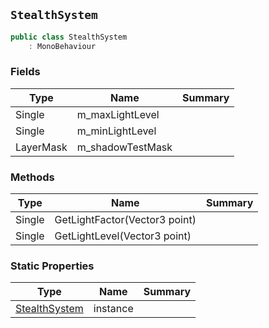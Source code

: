 ## `StealthSystem`

```csharp
public class StealthSystem
    : MonoBehaviour
```

### Fields

| Type | Name | Summary | 
| --- | --- | --- | 
| Single | m_maxLightLevel |  | 
| Single | m_minLightLevel |  | 
| LayerMask | m_shadowTestMask |  | 


### Methods

| Type | Name | Summary | 
| --- | --- | --- | 
| Single | GetLightFactor(Vector3 point) |  | 
| Single | GetLightLevel(Vector3 point) |  | 


### Static Properties

| Type | Name | Summary | 
| --- | --- | --- | 
| [StealthSystem](./StealthSystem.md) | instance |  | 


